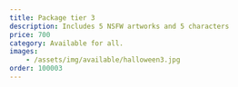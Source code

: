 ```yaml
---
title: Package tier 3
description: Includes 5 NSFW artworks and 5 characters
price: 700
category: Available for all.
images: 
    - /assets/img/available/halloween3.jpg
order: 100003
---
```

